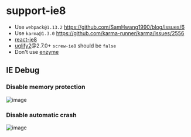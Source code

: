 # support-ie8

- Use `webpack@1.13.2` https://github.com/SamHwang1990/blog/issues/6
- Use `karma@1.3.0` https://github.com/karma-runner/karma/issues/2556
- [react-ie8](https://github.com/xcatliu/react-ie8)
- [uglify2](https://github.com/mishoo/UglifyJS2)@2.7.0+ `screw-ie8` should be `false`
- Don't use [enzyme](https://github.com/airbnb/enzyme)


## IE Debug

### Disable memory protection

![image](https://cloud.githubusercontent.com/assets/3949015/23246656/305ce328-f9d0-11e6-868c-eb5c53698d80.png)

### Disable automatic crash

![image](https://cloud.githubusercontent.com/assets/3949015/23246659/3da388ca-f9d0-11e6-9b09-e8d571cd8308.png)
